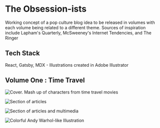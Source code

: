 # The Obsession-ists

Working concept of a pop culture blog idea to be released in volumes with each volume being related to a different theme. 
Sources of inspiration include Lapham's Quarterly, McSweeney's Internet Tendencies, and The Ringer

## Tech Stack
React, Gatsby, MDX - Illustrations created in Adobe Illustrator

## Volume One : Time Travel 

![Cover. Mash up of characters from time travel movies](https://res.cloudinary.com/dscjol9s7/image/upload/v1571688181/Screen_Shot_2019-10-21_at_4.00.33_PM_a3uydd.png)

![Section of articles](https://res.cloudinary.com/dscjol9s7/image/upload/v1571688158/Screen_Shot_2019-10-21_at_4.01.08_PM_itw4yd.png)

![Section of articles and multimedia](https://res.cloudinary.com/dscjol9s7/image/upload/v1571688116/Screen_Shot_2019-10-21_at_4.01.37_PM_rsxhct.png)

![Colorful Andy Warhol-like Illustration](https://res.cloudinary.com/dscjol9s7/image/upload/v1571686620/obsessionist-png_uij6bk.png)
